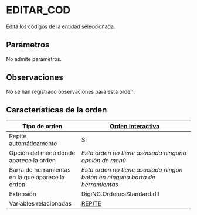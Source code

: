 # EDITAR\_COD

Edita los códigos de la entidad seleccionada.

## Parámetros

No admite parámetros.

## Observaciones

No se han registrado observaciones para esta orden.

## Características de la orden

| Tipo de orden                                    | [Orden interactiva](editar-cod.md)                                                                                                                              |
| ------------------------------------------------ | --------------------------------------------------------------------------------------------------------------------------------------------------------------- |
| Repite automáticamente                           | Si                                                                                                                                                              |
| Opción del menú donde aparece la orden           | _Esta orden no tiene asociada ninguna opción de menú_                                                                                                           |
| Barra de herramientas en la que aparece la orden | _Esta orden no tiene asociado ningún botón en ninguna barra de herramientas_                                                                                    |
| Extensión                                        | DigiNG.OrdenesStandard.dll                                                                                                                                      |
| Variables relacionadas                           | [REPITE](https://github.com/digi21/docs/tree/7fc627c885c16fb88afc7cc05a6df2a2f4a54563/digi3d-net/referencia/digi3d.net/ventana-de-dibujo/ordenes/e/REPITE.html) |
